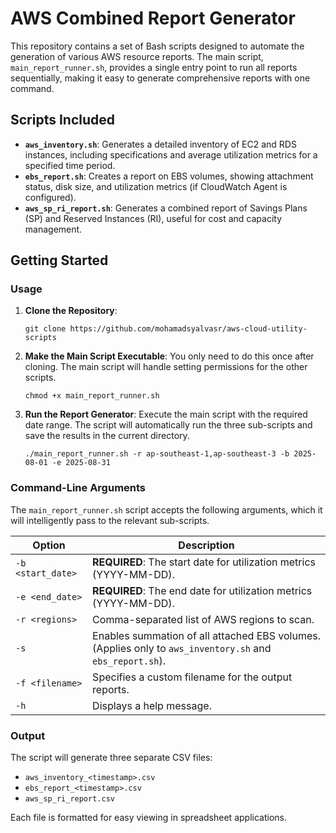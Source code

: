 # AWS Combined Report Generator

This repository contains a set of Bash scripts designed to automate the generation of various AWS resource reports. The main script, `main_report_runner.sh`, provides a single entry point to run all reports sequentially, making it easy to generate comprehensive reports with one command.

## Scripts Included

- **`aws_inventory.sh`**: Generates a detailed inventory of EC2 and RDS instances, including specifications and average utilization metrics for a specified time period.
- **`ebs_report.sh`**: Creates a report on EBS volumes, showing attachment status, disk size, and utilization metrics (if CloudWatch Agent is configured).
- **`aws_sp_ri_report.sh`**: Generates a combined report of Savings Plans (SP) and Reserved Instances (RI), useful for cost and capacity management.

## Getting Started
### Usage

1. **Clone the Repository**:
    
    ```
    git clone https://github.com/mohamadsyalvasr/aws-cloud-utility-scripts
    
    ```
    
2. **Make the Main Script Executable**:
You only need to do this once after cloning. The main script will handle setting permissions for the other scripts.
    
    ```
    chmod +x main_report_runner.sh
    
    ```
    
3. **Run the Report Generator**:
Execute the main script with the required date range. The script will automatically run the three sub-scripts and save the results in the current directory.
    
    ```
    ./main_report_runner.sh -r ap-southeast-1,ap-southeast-3 -b 2025-08-01 -e 2025-08-31
    
    ```
    

### Command-Line Arguments

The `main_report_runner.sh` script accepts the following arguments, which it will intelligently pass to the relevant sub-scripts.

| Option | Description |
| --- | --- |
| `-b <start_date>` | **REQUIRED**: The start date for utilization metrics (YYYY-MM-DD). |
| `-e <end_date>` | **REQUIRED**: The end date for utilization metrics (YYYY-MM-DD). |
| `-r <regions>` | Comma-separated list of AWS regions to scan. |
| `-s` | Enables summation of all attached EBS volumes. (Applies only to `aws_inventory.sh` and `ebs_report.sh`). |
| `-f <filename>` | Specifies a custom filename for the output reports. |
| `-h` | Displays a help message. |

### Output

The script will generate three separate CSV files:

- `aws_inventory_<timestamp>.csv`
- `ebs_report_<timestamp>.csv`
- `aws_sp_ri_report.csv`

Each file is formatted for easy viewing in spreadsheet applications.
